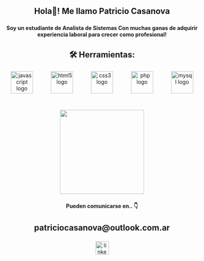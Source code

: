 <h2 align="center">Hola👋! Me llamo Patricio Casanova</h2>

###

<h4 align="center">Soy un estudiante de Analista de Sistemas Con muchas ganas de adquirir experiencia laboral para crecer como profesional!</h4>

###

<h2 align="center">🛠  Herramientas:</h2>

###

<div align="center">
  <img src="https://cdn.jsdelivr.net/gh/devicons/devicon/icons/javascript/javascript-original.svg" height="58" alt="javascript logo"  />
  <img width="39" />
  <img src="https://cdn.jsdelivr.net/gh/devicons/devicon/icons/html5/html5-original.svg" height="58" alt="html5 logo"  />
  <img width="39" />
  <img src="https://cdn.jsdelivr.net/gh/devicons/devicon/icons/css3/css3-original.svg" height="58" alt="css3 logo"  />
  <img width="39" />
  <img src="https://cdn.jsdelivr.net/gh/devicons/devicon/icons/php/php-original.svg" height="58" alt="php logo"  />
  <img width="39" />
  <img src="https://cdn.jsdelivr.net/gh/devicons/devicon/icons/mysql/mysql-original.svg" height="58" alt="mysql logo"  />
</div>

###

<br clear="both">

<div align="center">
  <img height="220" src="https://img.freepik.com/vector-premium/ordenador-portatil-grafico-azul-pc-futurista-aislado-sobre-fondo-negro_541075-1283.jpg"  />
</div>

###

<h4 align="center">Pueden comunicarse  en..  👇</h4>
<h2 align="center">patriciocasanova@outlook.com.ar</h2>

###

<div align="center">
  <a href="www.linkedin.com/in/patricio-casanova-479037245" target="_blank">
    <img src="https://img.shields.io/static/v1?message=LinkedIn&logo=linkedin&label=&color=0077B5&logoColor=white&labelColor=&style=for-the-badge" height="35" alt="linkedin logo"  />
  </a>


###



###
